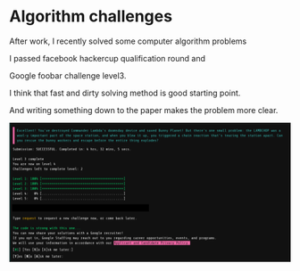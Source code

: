 # Algorithm challenges

After work, I recently solved some computer algorithm problems

I passed facebook hackercup qualification round and

Google foobar challenge level3.



I think that fast and dirty solving method is good starting point.

And writing something down to the paper makes the problem more clear.



![foobar](img/2021-09-04/foobar.jpg)